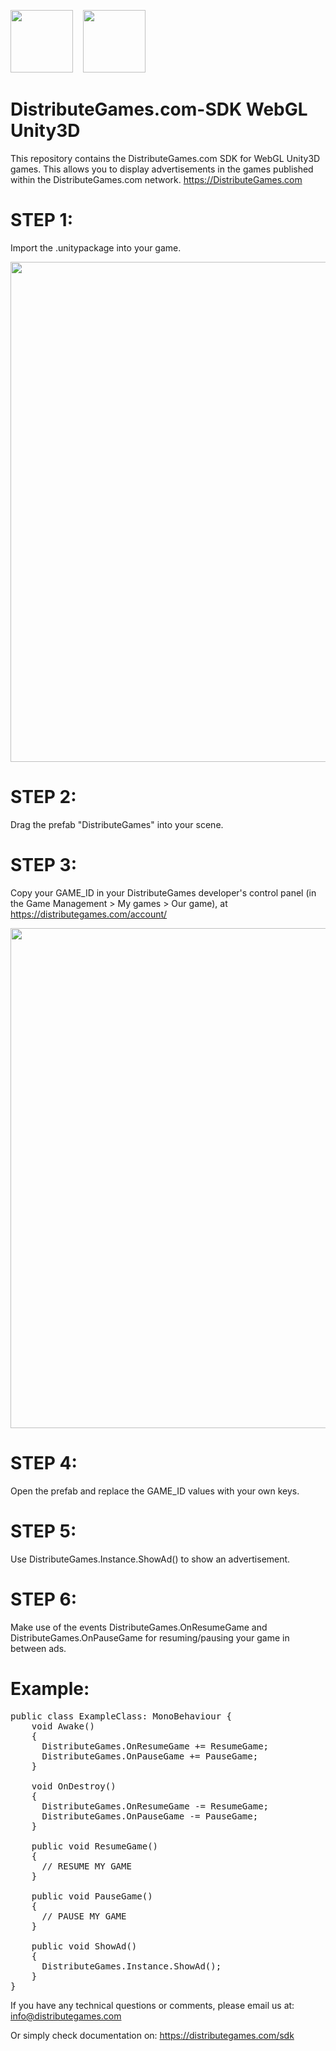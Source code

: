 <img src="https://avatars2.githubusercontent.com/u/48458546?s=460&v=4" width="100" alt="" data-canonical-src="https://avatars2.githubusercontent.com/u/48458546?s=460&v=4g">  &nbsp;&nbsp;
<img src="https://distributegames.com/images/unity3d-logo.png" width="100" alt="" data-canonical-src="https://distributegames.com/images/unity3d-logo.png">


# DistributeGames.com-SDK WebGL Unity3D
This repository contains the DistributeGames.com SDK for WebGL Unity3D games. This allows you to display advertisements in the games published within the DistributeGames.com network. https://DistributeGames.com


# STEP 1:
<p>Import the .unitypackage into your game. </p>
<p><img src="https://distributegames.com/images/unity/unity_2.png"  width="800" alt=""></p>

# STEP 2:
Drag the prefab "DistributeGames" into your scene. 

# STEP 3:
Copy your GAME_ID in your DistributeGames developer's control panel (in the Game Management > My games > Our game), at https://distributegames.com/account/
<p><img src="https://distributegames.com/images/unity/unity_1.png"  width="800" alt=""></p>

# STEP 4:
Open the prefab and replace the GAME_ID values with your own keys. 

# STEP 5:
Use DistributeGames.Instance.ShowAd() to show an advertisement. 

# STEP 6:
Make use of the events DistributeGames.OnResumeGame and DistributeGames.OnPauseGame for resuming/pausing your game in between ads.

# Example:
<pre>public class ExampleClass: MonoBehaviour {
	void Awake()
	{
	  DistributeGames.OnResumeGame += ResumeGame;
	  DistributeGames.OnPauseGame += PauseGame;
	}
	
	void OnDestroy()
	{
	  DistributeGames.OnResumeGame -= ResumeGame;
	  DistributeGames.OnPauseGame -= PauseGame;
	}

	public void ResumeGame()
	{
	  // RESUME MY GAME
	}

	public void PauseGame()
	{
	  // PAUSE MY GAME
	}

	public void ShowAd()
	{
	  DistributeGames.Instance.ShowAd();	
	}
}</pre>

If you have any technical questions or comments, please email us at:
info@distributegames.com

Or simply check documentation on:
https://distributegames.com/sdk
